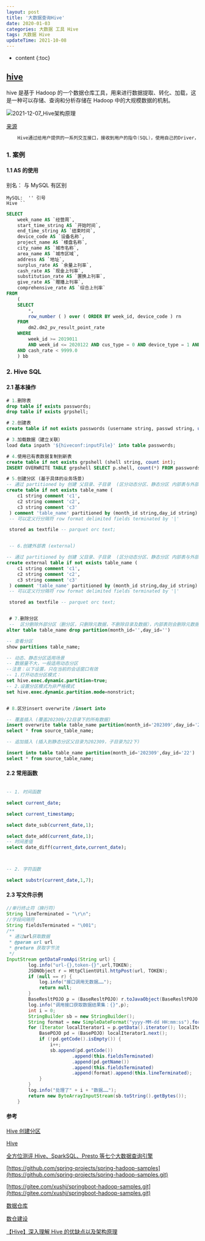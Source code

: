 ```yaml
---
layout: post
title: '大数据查询Hive'
date: 2020-01-03
categories: 大数据 工具 Hive
tags: 大数据 Hive
updateTime: 2021-10-08
---
```


- content
  {:toc}

## [hive](https://baike.baidu.com/item/hive/67986?fr=aladdin)

hive 是基于 Hadoop 的一个数据仓库工具，用来进行数据提取、转化、加载，这是一种可以存储、查询和分析存储在 Hadoop 中的大规模数据的机制。

![2021-12-07_Hive架构原理](\image\hive\2021-12-07_Hive架构原理.png)

[来源](https://blog.csdn.net/qq_43771096/article/details/109481655)

```java
	Hive通过给用户提供的一系列交互接口，接收到用户的指令(SQL)，使用自己的Driver，结合元数据(MetaStore)，将这些指令翻译成MapReduce，提交到Hadoop中执行，最后，将执行返回的结果输出到用户交互接口。
```

### 1. 案例

#### 1.1 AS 的使用

别名： 与 MySQL 有区别

```
MySQL:  '' 引号
Hive ``
```

```sql
SELECT
	week_name AS `经营周`,
	start_time_string AS `开始时间`,
	end_time_string AS `结束时间`,
	device_code AS `设备名称`,
	project_name AS `楼盘名称`,
	city_name AS `城市名称`,
	area_name AS `城市区域`,
	address AS `地址`,
	surplus_rate AS `余量上刊率`,
	cash_rate AS `现金上刊率`,
	substitution_rate AS `置换上刊率`,
	give_rate AS `赠播上刊率`,
	comprehensive_rate AS `综合上刊率`
FROM
	(
	SELECT
		*,
		row_number ( ) over ( ORDER BY week_id, device_code ) rn
	FROM
		dm2.dm2_pv_result_point_rate
	WHERE
		week_id >= 2019011
		AND week_id <= 2020122 AND cus_type = 0 AND device_type = 1 AND cash_rate >= 0
	AND cash_rate < 9999.0
	) bb

```

### 2. Hive SQL

#### 2.1 基本操作

```sql
# 1.删除表
drop table if exists passwords;
drop table if exists grpshell;

# 2.创建表
create table if not exists passwords (username string, passwd string, uid int, gid int, userinfo string, home string, shell string) ROW FORMAT DELIMITED FIELDS TERMINATED BY ':' LINES TERMINATED BY '10';

# 3.加载数据（建立关联）
load data inpath '${hiveconf:inputFile}' into table passwords;

# 4.使用已有表数据复制到新表
create table if not exists grpshell (shell string, count int);
INSERT OVERWRITE TABLE grpshell SELECT p.shell, count(*) FROM passwords p GROUP BY p.shell;

# 5.创建分区 (基于具体的业务场景)
-- 通过 partitioned by 创建 父目录、子目录  (区分动态分区、静态分区 内部表与外部表)
create table if not exists table_name (
    c1 string comment 'c1',
    c2 string comment 'c2',
    c3 string comment 'c3'
 ) comment 'table_name' partitioned by (month_id string,day_id string)
 -- 可以定义行分隔符 row format delimited fields terminated by '|'

 stored as textfile -- parquet orc text;


 -- 6.创建外部表 (external)

-- 通过 partitioned by 创建 父目录、子目录  (区分动态分区、静态分区 内部表与外部表)
create external table if not exists table_name (
    c1 string comment 'c1',
    c2 string comment 'c2',
    c3 string comment 'c3'
 ) comment 'table_name' partitioned by (month_id string,day_id string)
 -- 可以定义行分隔符 row format delimited fields terminated by '|'

 stored as textfile -- parquet orc text;


 # 7.删除分区
 --  区分删除外部分区（删分区，只删除元数据，不删除目录及数据），内部表则会删除元数据，也会删除相应的目录和数据
alter table table_name drop partition(month_id='',day_id='')

-- 查看分区
show partitions table_name;

-- 动态、静态分区适用场景
-- 数据量不大，一般适用动态分区
--注意：以下设置，只在当前的会话窗口有效
-- 1.打开动态分区模式：
set hive.exec.dynamic.partition=true;
-- 2.设置分区模式为非严格模式
set hive.exec.dynamic.partition.mode=nonstrict;


# 8.区分insert overwrite /insert into

-- 覆盖插入 (覆盖202309/22目录下的所有数据)
insert overwrite table table_name partition(month_id='202309',day_id='22')
select * from source_table_name;

-- 追加插入 (插入到静态分区父目录为202309，子目录为22下)

insert into table table_name partition(month_id='202309',day_id='22')
select * from source_table_name;

```

#### 2.2 常用函数

```sql

-- 1. 时间函数

select current_date;

select current_timestamp;

select date_sub(current_date,1);

select date_add(current_date,1);
-- 时间差值
select date_diff(current_date,current_date);



-- 2. 字符函数

select substr(current_date,1,7);


```

#### 2.3 写文件示例

```java
//单行终止符（换行符）
String lineTerminated = "\r\n";
//字段间隔符
String fieldsTerminated = "\001";
/**
 * 通过url获取数据
 * @param url url
 * @return 获取字节流
 */
InputStream getDataFromApi(String url) {
        log.info("url-{},token-{}",url,TOKEN);
        JSONObject r = HttpClientUtil.httpPost(url, TOKEN);
        if (null == r) {
            log.info("接口调用无数据……");
            return null;
        }
        BaseResltPOJO p = (BaseResltPOJO) r.toJavaObject(BaseResltPOJO.class);
        log.info("调用接口获取数据结果集：{}",p);
        int i = 0;
        StringBuilder sb = new StringBuilder();
        String format = new SimpleDateFormat("yyyy-MM-dd HH:mm:ss").format(new Date());
        for (Iterator localIterator1 = p.getData().iterator(); localIterator1.hasNext(); ) 		{
            BasePOJO pd = (BasePOJO) localIterator1.next();
            if (!pd.getCode().isEmpty()) {
                i++;
                sb.append(pd.getCode())
                        .append(this.fieldsTerminated)
                        .append(pd.getName())
                        .append(this.fieldsTerminated)
                        .append(format).append(this.lineTerminated);
            }
        }
        log.info("处理了" + i + "数据……");
        return new ByteArrayInputStream(sb.toString().getBytes());
    }

```

#### 参考

[Hive 创建分区](https://blog.csdn.net/weixin_44775255/article/details/121274038)

[Hive](https://baike.baidu.com/item/hive/67986?fr=aladdin)

[全方位测评 Hive、SparkSQL、Presto 等七个大数据查询引擎](https://www.sohu.com/a/310831715_115128)

[https://github.com/spring-projects/spring-hadoop-samples](https://github.com/spring-projects/spring-hadoop-samples.git)

[https://gitee.com/xushj/springboot-hadoop-samples.git](https://gitee.com/xushj/springboot-hadoop-samples.git)

[数据仓库](https://blog.csdn.net/ifenggege/article/details/107461121)

[数仓建设](https://www.zhihu.com/question/19703294)

[【Hive】深入理解 Hive 的优缺点以及架构原理](https://blog.csdn.net/qq_43771096/article/details/109481655)
